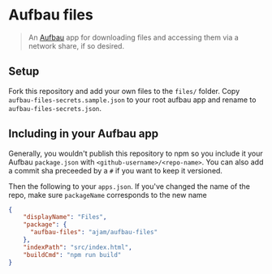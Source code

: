 Aufbau files
============

> An [Aufbau](http://github.com/ajam/aufbau) app for downloading files and accessing them via a network share, if so desired.

## Setup

Fork this repository and add your own files to the `files/` folder. Copy `aufbau-files-secrets.sample.json` to your root aufbau app and rename to `aufbau-files-secrets.json`.

## Including in your Aufbau app

Generally, you wouldn't publish this repository to npm so you include it your Aufbau `package.json` with `<github-username>/<repo-name>`. You can also add a commit sha preceeded by a `#` if you want to keep it versioned.

Then the following to your `apps.json`. If you've changed the name of the repo, make sure `packageName` corresponds to the new name

````json
{
	"displayName": "Files",
	"package": {
      "aufbau-files": "ajam/aufbau-files"
    },
	"indexPath": "src/index.html",
	"buildCmd": "npm run build"
}
````

